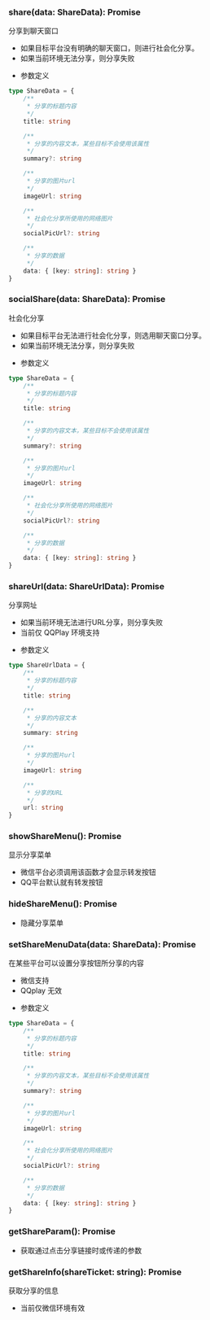 ### **share(data: ShareData): Promise**
分享到聊天窗口
* 如果目标平台没有明确的聊天窗口，则进行社会化分享。
* 如果当前环境无法分享，则分享失败
- 参数定义

```typescript
type ShareData = {
	/**
	 * 分享的标题内容
	 */
	title: string

	/**
	 * 分享的内容文本，某些目标不会使用该属性
	 */
	summary?: string

	/**
	 * 分享的图片url
	 */
	imageUrl: string

	/**
	 * 社会化分享所使用的网络图片
	 */
	socialPicUrl?: string

	/**
	 * 分享的数据
	 */
	data: { [key: string]: string }
}

```


### **socialShare(data: ShareData): Promise**
社会化分享
* 如果目标平台无法进行社会化分享，则选用聊天窗口分享。
* 如果当前环境无法分享，则分享失败
- 参数定义

```typescript
type ShareData = {
	/**
	 * 分享的标题内容
	 */
	title: string

	/**
	 * 分享的内容文本，某些目标不会使用该属性
	 */
	summary?: string

	/**
	 * 分享的图片url
	 */
	imageUrl: string

	/**
	 * 社会化分享所使用的网络图片
	 */
	socialPicUrl?: string

	/**
	 * 分享的数据
	 */
	data: { [key: string]: string }
}

```


### **shareUrl(data: ShareUrlData): Promise**
分享网址
* 如果当前环境无法进行URL分享，则分享失败
* 当前仅 QQPlay 环境支持
- 参数定义

```typescript
type ShareUrlData = {
	/**
	 * 分享的标题内容
	 */
	title: string

	/**
	 * 分享的内容文本
	 */
	summary: string

	/**
	 * 分享的图片url
	 */
	imageUrl: string

	/**
	 * 分享的URL
	 */
	url: string
}

```


### **showShareMenu(): Promise**
显示分享菜单
* 微信平台必须调用该函数才会显示转发按钮
* QQ平台默认就有转发按钮


### **hideShareMenu(): Promise**
- 隐藏分享菜单


### **setShareMenuData(data: ShareData): Promise**
在某些平台可以设置分享按钮所分享的内容
* 微信支持
* QQplay 无效
- 参数定义

```typescript
type ShareData = {
	/**
	 * 分享的标题内容
	 */
	title: string

	/**
	 * 分享的内容文本，某些目标不会使用该属性
	 */
	summary?: string

	/**
	 * 分享的图片url
	 */
	imageUrl: string

	/**
	 * 社会化分享所使用的网络图片
	 */
	socialPicUrl?: string

	/**
	 * 分享的数据
	 */
	data: { [key: string]: string }
}

```


### **getShareParam(): Promise**
- 获取通过点击分享链接时或传递的参数


### **getShareInfo(shareTicket: string): Promise**
获取分享的信息
* 当前仅微信环境有效

